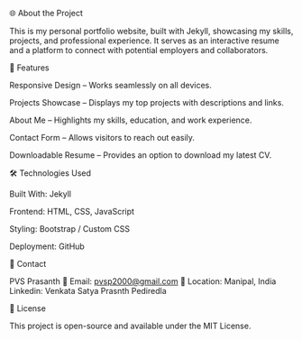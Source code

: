 🌐 About the Project

This is my personal portfolio website, built with Jekyll, showcasing my skills, projects, and professional experience. It serves as an interactive resume and a platform to connect with potential employers and collaborators.

🚀 Features

Responsive Design – Works seamlessly on all devices.

Projects Showcase – Displays my top projects with descriptions and links.

About Me – Highlights my skills, education, and work experience.

Contact Form – Allows visitors to reach out easily.

Downloadable Resume – Provides an option to download my latest CV.

🛠️ Technologies Used

Built With: Jekyll

Frontend: HTML, CSS, JavaScript

Styling: Bootstrap / Custom CSS

Deployment: GitHub

📧 Contact

PVS Prasanth
📧 Email: pvsp2000@gmail.com
📍 Location: Manipal, India
Linkedin: Venkata Satya Prasnth Pediredla

📝 License

This project is open-source and available under the MIT License.